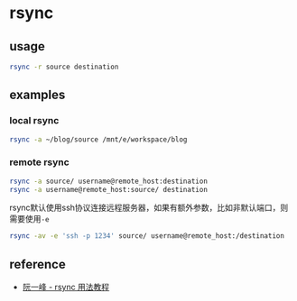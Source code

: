 # rsync

## usage

```bash
rsync -r source destination
```

## examples

### local rsync

```bash
rsync -a ~/blog/source /mnt/e/workspace/blog
```

### remote rsync

```bash
rsync -a source/ username@remote_host:destination
rsync -a username@remote_host:source/ destination
```

rsync默认使用ssh协议连接远程服务器，如果有额外参数，比如非默认端口，则需要使用`-e`

```bash
rsync -av -e 'ssh -p 1234' source/ username@remote_host:/destination
```

## reference

- [阮一峰 - rsync 用法教程](http://www.ruanyifeng.com/blog/2020/08/rsync.html)
